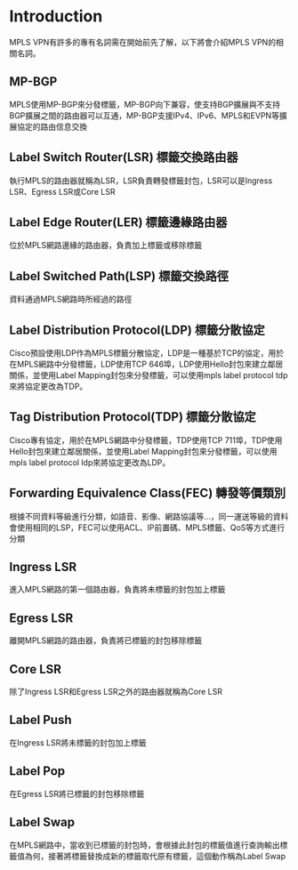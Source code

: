 # Introduction #

MPLS VPN有許多的專有名詞需在開始前先了解，以下將會介紹MPLS VPN的相關名詞。

## MP-BGP ##

MPLS使用MP-BGP來分發標籤，MP-BGP向下兼容，使支持BGP擴展與不支持BGP擴展之間的路由器可以互通，MP-BGP支援IPv4、IPv6、MPLS和EVPN等擴展協定的路由信息交換

## Label Switch Router(LSR) 標籤交換路由器 ##

執行MPLS的路由器就稱為LSR，LSR負責轉發標籤封包，LSR可以是Ingress LSR、Egress LSR或Core LSR

## Label Edge Router(LER) 標籤邊緣路由器 ##

位於MPLS網路邊緣的路由器，負責加上標籤或移除標籤

## Label Switched Path(LSP) 標籤交換路徑 ##

資料通過MPLS網路時所經過的路徑

## Label Distribution Protocol(LDP) 標籤分散協定 ## 

Cisco預設使用LDP作為MPLS標籤分散協定，LDP是一種基於TCP的協定，用於在MPLS網路中分發標籤，LDP使用TCP 646埠，LDP使用Hello封包來建立鄰居關係，並使用Label Mapping封包來分發標籤，可以使用mpls label protocol tdp來將協定更改為TDP。


## Tag Distribution Protocol(TDP) 標籤分散協定 ## 

Cisco專有協定，用於在MPLS網路中分發標籤，TDP使用TCP 711埠，TDP使用Hello封包來建立鄰居關係，並使用Label Mapping封包來分發標籤，可以使用mpls label protocol ldp來將協定更改為LDP。

## Forwarding Equivalence Class(FEC) 轉發等價類別 ##

根據不同資料等級進行分類，如語音、影像、網路協議等...，同一運送等級的資料會使用相同的LSP，FEC可以使用ACL、IP前置碼、MPLS標籤、QoS等方式進行分類

## Ingress LSR ## 

進入MPLS網路的第一個路由器，負責將未標籤的封包加上標籤

## Egress LSR ##

離開MPLS網路的路由器，負責將已標籤的封包移除標籤

## Core LSR ##

除了Ingress LSR和Egress LSR之外的路由器就稱為Core LSR

## Label Push ##

在Ingress LSR將未標籤的封包加上標籤

## Label Pop ##

在Egress LSR將已標籤的封包移除標籤
 
## Label Swap  ##

在MPLS網路中，當收到已標籤的封包時，會根據此封包的標籤值進行查詢輸出標籤值為何，接著將標籤替換成新的標籤取代原有標籤，這個動作稱為Label Swap